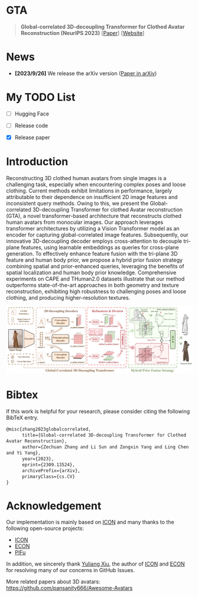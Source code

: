 
# GTA
> **Global-correlated 3D-decoupling Transformer for Clothed Avatar Reconstruction (NeurIPS 2023)** [[Paper](https://arxiv.org/abs/2309.13524)] [[Website](https://river-zhang.github.io/GTA-projectpage/)]

# News 
- **[2023/9/26]** We release the arXiv version ([Paper in arXiv](https://arxiv.org/abs/2309.13524))

# My TODO List

- [ ] Hugging Face
- [ ] Release code
- [x] Release paper


# Introduction
Reconstructing 3D clothed human avatars from single images is a challenging task, especially when encountering complex poses and loose clothing. Current methods exhibit limitations in performance, largely attributable to their dependence on insufficient 2D image features and inconsistent query methods. Owing to this, we present the Global-correlated 3D-decoupling Transformer for clothed Avatar reconstruction (GTA), a novel transformer-based architecture that reconstructs clothed human avatars from monocular images. Our approach leverages transformer architectures by utilizing a Vision Transformer model as an encoder for capturing global-correlated image features. Subsequently, our innovative 3D-decoupling decoder employs cross-attention to decouple tri-plane features, using learnable embeddings as queries for cross-plane generation. To effectively enhance feature fusion with the tri-plane 3D feature and human body prior, we propose a hybrid prior fusion strategy combining spatial and prior-enhanced queries, leveraging the benefits of spatial localization and human body prior knowledge. Comprehensive experiments on CAPE and THuman2.0 datasets illustrate that our method outperforms state-of-the-art approaches in both geometry and texture reconstruction, exhibiting high robustness to challenging poses and loose clothing, and producing higher-resolution textures.

![framework](docs/src/model-structure_small.jpg)



# Bibtex
If this work is helpful for your research, please consider citing the following BibTeX entry.

```
@misc{zhang2023globalcorrelated,
      title={Global-correlated 3D-decoupling Transformer for Clothed Avatar Reconstruction}, 
      author={Zechuan Zhang and Li Sun and Zongxin Yang and Ling Chen and Yi Yang},
      year={2023},
      eprint={2309.13524},
      archivePrefix={arXiv},
      primaryClass={cs.CV}
}
```

# Acknowledgement 
Our implementation is mainly based on [ICON](https://github.com/YuliangXiu/ICON) and many thanks to the following open-source projects:
* [ICON](https://github.com/YuliangXiu/ICON)
* [ECON](https://github.com/YuliangXiu/ECON)
* [PIFu](https://github.com/shunsukesaito/PIFu)

In addition, we sincerely thank [Yuliang Xiu](https://github.com/YuliangXiu), the author of [ICON](https://github.com/YuliangXiu/ICON) and [ECON](https://github.com/YuliangXiu/ECON) for resolving many of our concerns in GitHub Issues.

More related papers about 3D avatars: https://github.com/pansanity666/Awesome-Avatars
